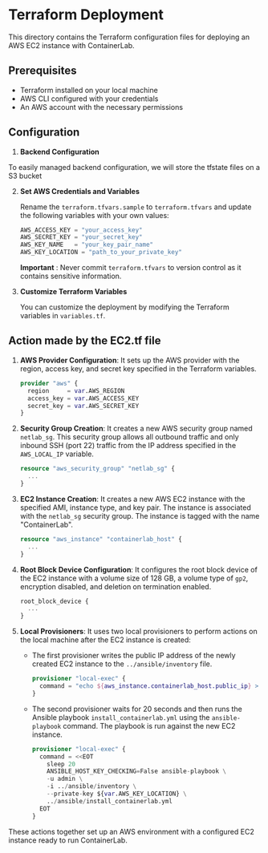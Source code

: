# Terraform Deployment

This directory contains the Terraform configuration files for deploying an AWS EC2 instance with ContainerLab.

## Prerequisites

- Terraform installed on your local machine
- AWS CLI configured with your credentials
- An AWS account with the necessary permissions

## Configuration

1. **Backend Configuration**

  To easily managed backend configuration, we will store the tfstate files on a S3 bucket

2. **Set AWS Credentials and Variables**

   Rename the `terraform.tfvars.sample` to `terraform.tfvars` and update the following variables with your own values:

   ```tfvars
   AWS_ACCESS_KEY = "your_access_key"
   AWS_SECRET_KEY = "your_secret_key"
   AWS_KEY_NAME   = "your_key_pair_name"
   AWS_KEY_LOCATION = "path_to_your_private_key"
   ```

    **Important** : Never commit `terraform.tfvars` to version control as it contains sensitive information.

3. **Customize Terraform Variables**

    You can customize the deployment by modifying the Terraform variables in `variables.tf`.

## Action made by the EC2.tf file

1. **AWS Provider Configuration**: It sets up the AWS provider with the region, access key, and secret key specified in the Terraform variables.

   ```tf
   provider "aws" {
     region     = var.AWS_REGION
     access_key = var.AWS_ACCESS_KEY
     secret_key = var.AWS_SECRET_KEY
   }
   ```

2. **Security Group Creation**: It creates a new AWS security group named `netlab_sg`. This security group allows all outbound traffic and only inbound SSH (port 22) traffic from the IP address specified in the `AWS_LOCAL_IP` variable.

   ```tf
   resource "aws_security_group" "netlab_sg" {
     ...
   }
   ```

3. **EC2 Instance Creation**: It creates a new AWS EC2 instance with the specified AMI, instance type, and key pair. The instance is associated with the `netlab_sg` security group. The instance is tagged with the name "ContainerLab".

   ```tf
   resource "aws_instance" "containerlab_host" {
     ...
   }
   ```

4. **Root Block Device Configuration**: It configures the root block device of the EC2 instance with a volume size of 128 GB, a volume type of `gp2`, encryption disabled, and deletion on termination enabled.

   ```tf
   root_block_device {
     ...
   }
   ```

5. **Local Provisioners**: It uses two local provisioners to perform actions on the local machine after the EC2 instance is created:

   - The first provisioner writes the public IP address of the newly created EC2 instance to the `../ansible/inventory` file.

     ```tf
     provisioner "local-exec" {
       command = "echo ${aws_instance.containerlab_host.public_ip} > ../ansible/inventory"
     }
     ```

   - The second provisioner waits for 20 seconds and then runs the Ansible playbook `install_containerlab.yml` using the `ansible-playbook` command. The playbook is run against the new EC2 instance.

     ```tf
     provisioner "local-exec" {
       command = <<EOT
         sleep 20
         ANSIBLE_HOST_KEY_CHECKING=False ansible-playbook \
         -u admin \
         -i ../ansible/inventory \
         --private-key ${var.AWS_KEY_LOCATION} \
         ../ansible/install_containerlab.yml 
       EOT
     }
     ```

These actions together set up an AWS environment with a configured EC2 instance ready to run ContainerLab.
